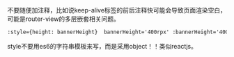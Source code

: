 不要随便加注释，比如说keep-alive标签的前后注释快可能会导致页面渲染空白，可能是router-view的多层嵌套相关问题。

```html
:style={height: bannerHeight}  bannerHeight='400rpx' :bannerHeight='400'
```

style不要用es6的字符串模板来写，而是采用object！！类似reactjs。
